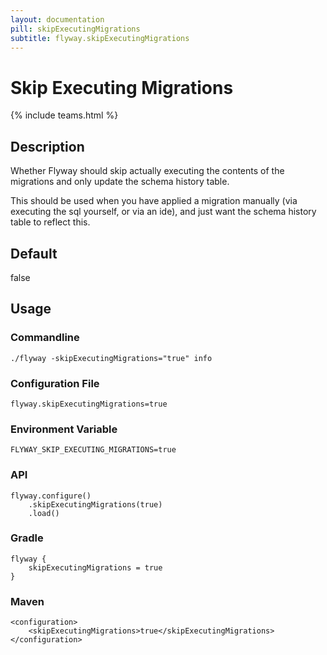 ```yaml
---
layout: documentation
pill: skipExecutingMigrations
subtitle: flyway.skipExecutingMigrations
---
```


# Skip Executing Migrations
{% include teams.html %}

## Description
Whether Flyway should skip actually executing the contents of the migrations and only update the schema history table.
    
This should be used when you have applied a migration manually (via executing the sql yourself, or via an ide), and just want the schema history table to reflect this.

## Default
false

## Usage

### Commandline
```
./flyway -skipExecutingMigrations="true" info
```

### Configuration File
```
flyway.skipExecutingMigrations=true
```

### Environment Variable
```
FLYWAY_SKIP_EXECUTING_MIGRATIONS=true
```

### API
```
flyway.configure()
    .skipExecutingMigrations(true)
    .load()
```

### Gradle
```
flyway {
    skipExecutingMigrations = true
}
```

### Maven
```
<configuration>
    <skipExecutingMigrations>true</skipExecutingMigrations>
</configuration>
```